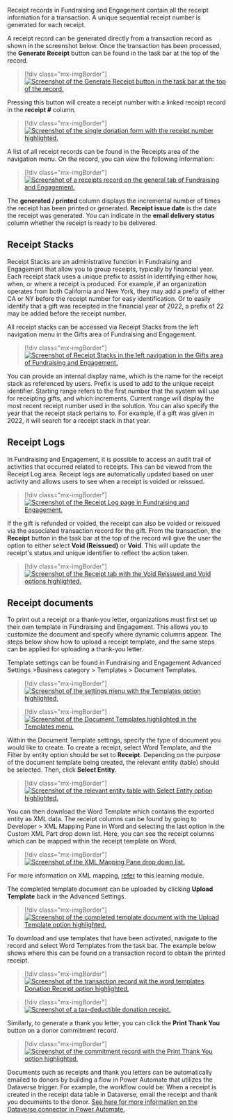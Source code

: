 Receipt records in Fundraising and Engagement contain all the receipt information for a transaction. A unique sequential receipt number is generated for each receipt.

A receipt record can be generated directly from a transaction record as shown in the screenshot below. Once the transaction has been processed, the **Generate Receipt** button can be found in the task bar at the top of the record.

> [!div class="mx-imgBorder"]
> [![Screenshot of the Generate Receipt button in the task bar at the top of the record.](../media/13-generate-receipt.png)](../media/13-generate-receipt.png#lightbox)

Pressing this button will create a receipt number with a linked receipt record in the **receipt \#** column.

> [!div class="mx-imgBorder"]
> [![Screenshot of the single donation form with the receipt number highlighted.](../media/14-receipt-number.png)](../media/14-receipt-number.png#lightbox)

A list of all receipt records can be found in the Receipts area of the navigation menu. On the record, you can view the following information:

> [!div class="mx-imgBorder"]
> [![Screenshot of a receipts record on the general tab of Fundraising and Engagement.](../media/15-receipt-record.png)](../media/15-receipt-record.png#lightbox)

The **generated / printed** column displays the incremental number of times the receipt has been printed or generated. **Receipt issue date** is the date the receipt was generated. You can indicate in the **email delivery status** column whether the receipt is ready to be delivered.

## Receipt Stacks

Receipt Stacks are an administrative function in Fundraising and Engagement that allow you to group receipts, typically by financial year. Each receipt stack uses a unique prefix to assist in identifying either how, when, or where a receipt is produced. For example, if an organization operates from both California and New York, they may add a prefix of either CA or NY before the receipt number for easy identification. Or to easily identify that a gift was receipted in the financial year of 2022, a prefix of 22 may be added before the receipt number.

All receipt stacks can be accessed via Receipt Stacks from the left navigation menu in the Gifts area of Fundraising and Engagement.

> [!div class="mx-imgBorder"]
> [![Screenshot of Receipt Stacks in the left navigation in the Gifts area of Fundraising and Engagement.](../media/16-receipt-stacks.png)](../media/16-receipt-stacks.png#lightbox)

You can provide an internal display name, which is the name for the receipt stack as referenced by users. Prefix is used to add to the unique receipt identifier. Starting range refers to the first number that the system will use for receipting gifts, and which increments. Current range will display the most recent receipt number used in the solution. You can also specify the year that the receipt stack pertains to. For example, if a gift was given in 2022, it will search for a receipt stack in that year.

## Receipt Logs

In Fundraising and Engagement, it is possible to access an audit trail of activities that occurred related to receipts. This can be viewed from the Receipt Log area. Receipt logs are automatically updated based on user activity and allows users to see when a receipt is voided or reissued.

> [!div class="mx-imgBorder"]
> [![Screenshot of the Receipt Log page in Fundraising and Engagement.](../media/17-receipt-logs.png)](../media/17-receipt-logs.png#lightbox)

If the gift is refunded or voided, the receipt can also be voided or reissued via the associated transaction record for the gift. From the transaction, the **Receipt** button in the task bar at the top of the record will give the user the option to either select **Void (Reissued)** or **Void**. This will update the receipt's status and unique identifier to reflect the action taken.

> [!div class="mx-imgBorder"]
> [![Screenshot of the Receipt tab with the Void Reissued and Void options highlighted.](../media/18-void.png)](../media/18-void.png#lightbox)

## Receipt documents

To print out a receipt or a thank-you letter, organizations must first set up their own template in Fundraising and Engagement. This allows you to customize the document and specify where dynamic columns appear. The steps below show how to upload a receipt template, and the same steps can be applied for uploading a thank-you letter.

Template settings can be found in Fundraising and Engagement Advanced Settings \>Business category \> Templates \> Document Templates.

> [!div class="mx-imgBorder"]
> [![Screenshot of the settings menu with the Templates option highlighted.](../media/19-setting-templates.png)](../media/19-setting-templates.png#lightbox)

> [!div class="mx-imgBorder"]
> [![Screenshot of the Document Templates highlighted in the Templates menu.](../media/20-document-templates.png)](../media/20-document-templates.png#lightbox)

Within the Document Template settings, specify the type of document you would like to create. To create a receipt, select Word Template, and the Filter by entity option should be set to **Receipt**. Depending on the purpose of the document template being created, the relevant entity (table) should be selected. Then, click **Select Entity**.

> [!div class="mx-imgBorder"]
> [![Screenshot of the relevant entity table with Select Entity option highlighted.](../media/21-word-templates.png)](../media/21-word-templates.png#lightbox)

You can then download the Word Template which contains the exported entity as XML data. The receipt columns can be found by going to Developer \> XML Mapping Pane in Word and selecting the last option in the Custom XML Part drop down list. Here, you can see the receipt columns which can be mapped within the receipt template on Word.

> [!div class="mx-imgBorder"]
> [![Screenshot of the XML Mapping Pane drop down list.](../media/22-mapping-pane.png)](../media/22-mapping-pane.png#lightbox)

For more information on XML mapping, [refer](https://docs.microsoft.com/en-us/dynamics365/sales-professional/manage-word-templates) to this learning module.

The completed template document can be uploaded by clicking **Upload Template** back in the Advanced Settings.

> [!div class="mx-imgBorder"]
> [![Screenshot of the completed template document with the Upload Template option highlighted.](../media/23-upload-template.png)](../media/23-upload-template.png#lightbox)

To download and use templates that have been activated, navigate to the record and select Word Templates from the task bar. The example below shows where this can be found on a transaction record to obtain the printed receipt.

> [!div class="mx-imgBorder"]
> [![Screenshot of the transaction record wit the word templates Donation Receipt option highlighted.](../media/24-donation-receipt.png)](../media/24-donation-receipt.png#lightbox)

> [!div class="mx-imgBorder"]
> [![Screenshot of a tax-deductible donation receipt.](../media/25-tax-deductible-receipt.png)](../media/25-tax-deductible-receipt.png#lightbox)

Similarly, to generate a thank you letter, you can click the **Print Thank You** button on a donor commitment record.

> [!div class="mx-imgBorder"]
> [![Screenshot of the commitment record with the Print Thank You option highlighted.](../media/26-print-thank-you.png)](../media/26-print-thank-you.png#lightbox)

Documents such as receipts and thank you letters can be automatically emailed to donors by building a flow in Power Automate that utilizes the Dataverse trigger. For example, the workflow could be: When a receipt is created in the receipt data table in Dataverse, email the receipt and thank you documents to the donor. [See here for more information on the Dataverse connector in Power Automate.](/power-automate/dataverse/overview)
